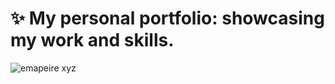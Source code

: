 # ✨ My personal portfolio: showcasing my work and skills.

![emapeire xyz](https://github.com/emapeire/portfolio/assets/63935846/1a23f98f-5c50-4a3b-b461-0960ed199bfb)
